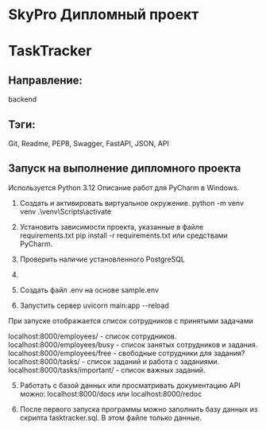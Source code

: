 # SkyPro Дипломный проект
# TaskTracker

## Направление: 
backend

## Тэги:
Git, Readme, PEP8, Swagger, FastAPI, JSON, API

## Запуск на выполнение дипломного проекта

Используется Python 3.12
Описание работ для PyCharm в Windows.

1. Создать и активировать виртуальное окружение.
python -m venv venv
.\venv\Scripts\activate

2. Установить зависимости проекта, указанные в файле requirements.txt
pip install -r requirements.txt 
или средствами PyCharm.

3. Проверить наличие установленного PostgreSQL
4. 
4. Создать файл .env на основе sample.env

4. Запустить сервер
uvicorn main:app --reload 

При запуске отображается список сотрудников с принятыми задачами

localhost:8000/employees/ - список сотрудников.
localhost:8000/employees/busy - список занятых сотрудников и задания.
localhost:8000/employees/free - свободные сотрудники для задания?
localhost:8000/tasks/ - список заданий и работа с заданиями.
localhost:8000/tasks/important/ - список важных заданий.

5. Работать с базой данных или просматривать документацию API можно:
localhost:8000/docs или
localhost:8000/redoc

6. После первого запуска программы можно заполнить базу данных из скрипта 
tasktracker.sql. В этом файле только данные.
